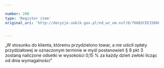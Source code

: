 ```yaml
---

number: 200
type: 'Register item'
original_uri: 'http://decyzje.uokik.gov.pl/nd_wz_um.nsf/0/766B3CEE358083EBC12572DD00329474?OpenDocument'


---
```


„W stosunku do klienta, któremu przydzielono towar, a nie uiścił opłaty przydziałowej w oznaczonym terminie w myśl postanowień § 8 pkt 3 zostaną naliczone odsetki w wysokości 0,15 % za każdy dzień zwłoki licząc od dnia wymagalności”
